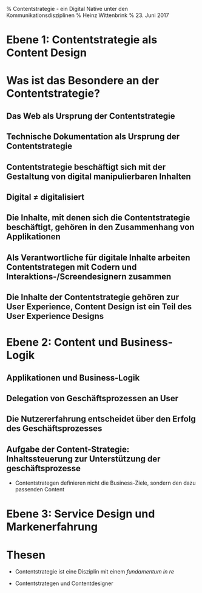 % Contentstrategie - ein Digital Native unter den Kommunikationsdisziplinen
% Heinz Wittenbrink
% 23. Juni 2017

# Ebene 1: Contentstrategie als Content Design

# Was ist das Besondere an der Contentstrategie?

## Das Web als Ursprung der Contentstrategie

## Technische Dokumentation als Ursprung der Contentstrategie

## Contentstrategie beschäftigt sich mit der Gestaltung von digital manipulierbaren Inhalten

## Digital ≠ digitalisiert

## Die Inhalte, mit denen sich die Contentstrategie beschäftigt, gehören in den Zusammenhang von Applikationen

## Als Verantwortliche für digitale Inhalte arbeiten Contentstrategen mit Codern und Interaktions-/Screendesignern zusammen

## Die Inhalte der Contentstrategie gehören zur User Experience, Content Design ist ein Teil des User Experience Designs

# Ebene 2: Content und Business-Logik

## Applikationen und Business-Logik
## Delegation von Geschäftsprozessen an User
## Die Nutzererfahrung entscheidet über den Erfolg des Geschäftsprozesses
## Aufgabe der Content-Strategie: Inhaltssteuerung zur Unterstützung der geschäftsprozesse
* Contentstrategen definieren nicht die Business-Ziele, sondern den dazu passenden Content

# Ebene 3: Service Design und Markenerfahrung

# Thesen

* Contentstrategie ist eine Disziplin mit einem *fundamentum in re*

* Contentstrategen und Contentdesigner
